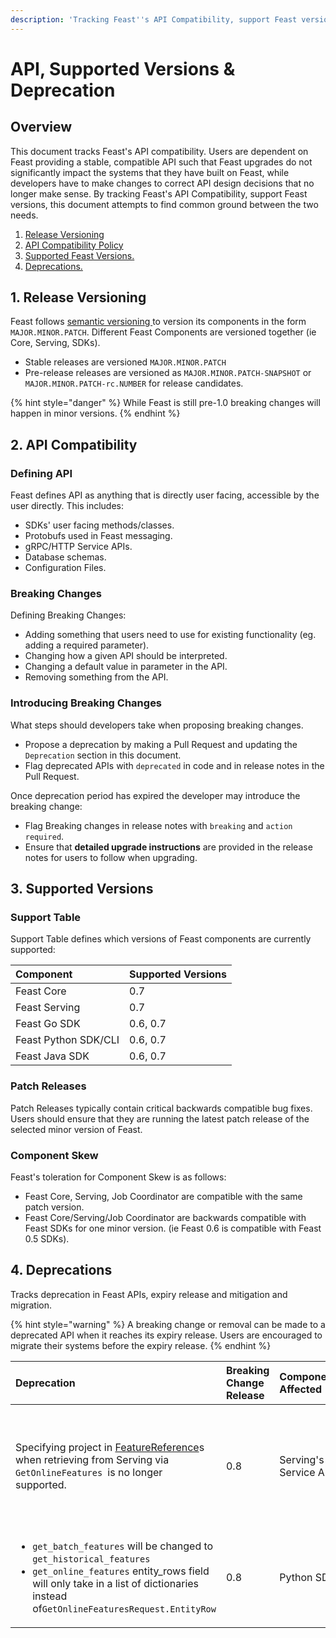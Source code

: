 ```yaml
---
description: 'Tracking Feast''s API Compatibility, support Feast versions, Deprecation.'
---
```


# API, Supported Versions & Deprecation

## Overview

This document tracks Feast's API compatibility. Users are dependent on Feast providing a stable, compatible API such that Feast upgrades do not significantly impact the systems that they have built on Feast, while developers have to make changes to correct API design decisions that no longer make sense. By tracking Feast's API Compatibility, support Feast versions, this document attempts to find common ground between the two needs.

1. [Release Versioning](api-supported-versions-and-deprecation.md#1-release-versioning)
2. [API Compatibility Policy](api-supported-versions-and-deprecation.md#2-api-compatibility)
3. [Supported Feast Versions.](api-supported-versions-and-deprecation.md#3-supported-versions)
4. [Deprecations.](api-supported-versions-and-deprecation.md#4-deprecations)

## 1. Release Versioning

Feast follows [semantic versioning ](https://semver.org/)to version its components in the form `MAJOR.MINOR.PATCH`. Different Feast Components are versioned together \(ie Core, Serving, SDKs\). 

* Stable releases are versioned `MAJOR.MINOR.PATCH`
* Pre-release releases are versioned as `MAJOR.MINOR.PATCH-SNAPSHOT` or `MAJOR.MINOR.PATCH-rc.NUMBER` for release candidates.

{% hint style="danger" %}
While Feast is still pre-1.0 breaking changes will happen in minor versions.
{% endhint %}

## 2. API Compatibility

### Defining API

Feast defines API as anything that is directly user facing, accessible by the user directly. This includes:

* SDKs' user facing methods/classes.
* Protobufs used in Feast messaging.
* gRPC/HTTP Service APIs.
* Database schemas.
* Configuration Files.

### Breaking Changes

Defining Breaking Changes:

* Adding something that users need to use for existing functionality \(eg. adding a required parameter\).
* Changing how a given API should be interpreted.
* Changing a default value in parameter in the API.
* Removing something from the API.

### Introducing Breaking Changes

What steps should developers take when proposing breaking changes.

* Propose a deprecation by making a Pull Request and updating the `Deprecation` section in this document.
* Flag deprecated APIs with `deprecated` in code and in release notes in the Pull Request.

Once deprecation period has expired the developer may introduce the breaking change:

* Flag Breaking changes in release notes with `breaking` and `action required`.
* Ensure that **detailed upgrade instructions** are provided in the release notes for users to follow when upgrading.

## 3. Supported Versions

### Support Table

Support Table defines which versions of Feast components are currently supported:

| Component | Supported Versions |
| :--- | :--- |
| Feast Core | 0.7 |
| Feast Serving | 0.7 |
| Feast Go SDK | 0.6, 0.7 |
| Feast Python SDK/CLI | 0.6, 0.7 |
| Feast Java SDK | 0.6, 0.7 |

### Patch Releases

Patch Releases typically contain critical backwards compatible bug fixes. Users should ensure that they are running the latest patch release of the selected minor version of Feast.

### **Component Skew**

Feast's toleration for Component Skew is as follows:

* Feast Core, Serving, Job Coordinator are compatible with the same patch version.
* Feast Core/Serving/Job Coordinator are backwards compatible with Feast SDKs for one minor version. \(ie Feast 0.6 is compatible with Feast 0.5 SDKs\).

## 4. Deprecations

Tracks deprecation in Feast APIs, expiry release and mitigation and migration. 

{% hint style="warning" %}
A breaking change or removal can be made to a deprecated API when it reaches its expiry release. Users are encouraged to migrate their systems before the expiry release.
{% endhint %}

<table>
  <thead>
    <tr>
      <th style="text-align:left">Deprecation</th>
      <th style="text-align:left">Breaking Change Release</th>
      <th style="text-align:left">Components Affected</th>
      <th style="text-align:left">Mitigation/Migration</th>
    </tr>
  </thead>
  <tbody>
    <tr>
      <td style="text-align:left">Specifying project in <a href="https://github.com/feast-dev/feast/blob/5b72335ca08dad361895fc928918615cd63b2158/protos/feast/serving/ServingService.proto#L83">FeatureReference</a>s
        when retrieving from Serving via <code>GetOnlineFeatures </code>is no longer
        supported.</td>
      <td style="text-align:left">0.8</td>
      <td style="text-align:left">Serving&apos;s Service API</td>
      <td style="text-align:left">
        <ul>
          <li>SDK users: Migrate to a SDK with version &gt;= 0.6</li>
          <li>API users: Use specialized <a href="https://github.com/feast-dev/feast/blob/5b72335ca08dad361895fc928918615cd63b2158/protos/feast/serving/ServingService.proto#L97"><code>project</code></a> field
            in <code>GetOnlineFeaturesRequest</code> when retrieving via <code>GetOnlineFeatures</code>.</li>
        </ul>
      </td>
    </tr>
    <tr>
      <td style="text-align:left">
        <ul>
          <li><code>get_batch_features</code> will be changed to <code>get_historical_features</code>
          </li>
          <li><code>get_online_features</code> entity_rows field will only take in a
            list of dictionaries instead of<code>GetOnlineFeaturesRequest.EntityRow</code>
          </li>
        </ul>
      </td>
      <td style="text-align:left">0.8</td>
      <td style="text-align:left">Python SDK</td>
      <td style="text-align:left">
        <ul>
          <li>Python SDK users: Migrate to a SDK with version &gt;= 0.7</li>
        </ul>
      </td>
    </tr>
  </tbody>
</table>

